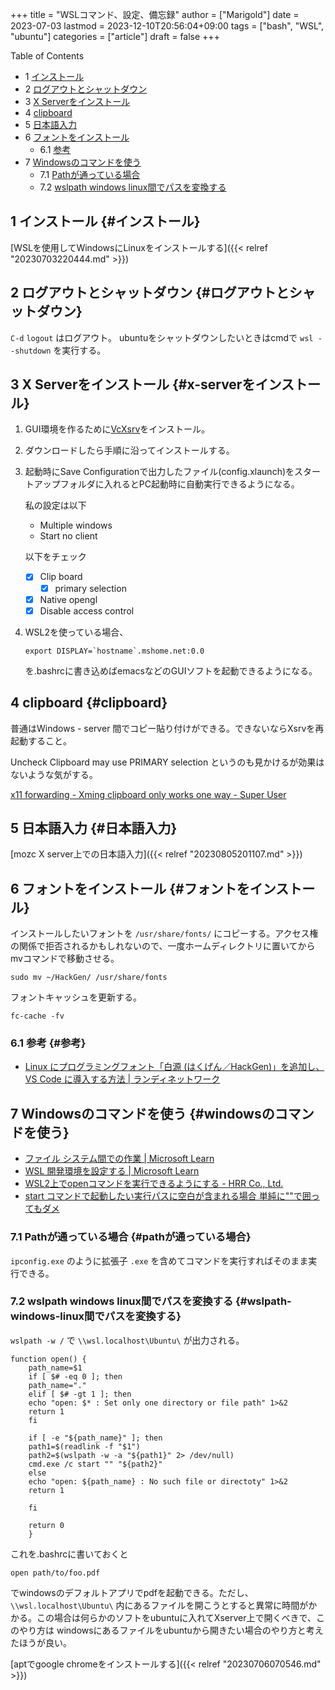 +++
title = "WSLコマンド、設定、備忘録"
author = ["Marigold"]
date = 2023-07-03
lastmod = 2023-12-10T20:56:04+09:00
tags = ["bash", "WSL", "ubuntu"]
categories = ["article"]
draft = false
+++

<div class="ox-hugo-toc toc has-section-numbers">

<div class="heading">Table of Contents</div>

- <span class="section-num">1</span> [インストール](#インストール)
- <span class="section-num">2</span> [ログアウトとシャットダウン](#ログアウトとシャットダウン)
- <span class="section-num">3</span> [X Serverをインストール](#x-serverをインストール)
- <span class="section-num">4</span> [clipboard](#clipboard)
- <span class="section-num">5</span> [日本語入力](#日本語入力)
- <span class="section-num">6</span> [フォントをインストール](#フォントをインストール)
    - <span class="section-num">6.1</span> [参考](#参考)
- <span class="section-num">7</span> [Windowsのコマンドを使う](#windowsのコマンドを使う)
    - <span class="section-num">7.1</span> [Pathが通っている場合](#pathが通っている場合)
    - <span class="section-num">7.2</span> [wslpath windows linux間でパスを変換する](#wslpath-windows-linux間でパスを変換する)

</div>
<!--endtoc-->



## <span class="section-num">1</span> インストール {#インストール}

[WSLを使用してWindowsにLinuxをインストールする]({{< relref "20230703220444.md" >}})


## <span class="section-num">2</span> ログアウトとシャットダウン {#ログアウトとシャットダウン}

`C-d` `logout` はログアウト。
ubuntuをシャットダウンしたいときはcmdで `wsl --shutdown` を実行する。


## <span class="section-num">3</span> X Serverをインストール {#x-serverをインストール}

1.  GUI環境を作るために[VcXsrv](https://sourceforge.net/projects/vcxsrv/)をインストール。
2.  ダウンロードしたら手順に沿ってインストールする。
3.  起動時にSave Configurationで出力したファイル(config.xlaunch)をスタートアップフォルダに入れるとPC起動時に自動実行できるようになる。

    私の設定は以下

    -   Multiple windows
    -   Start no client

    以下をチェック

    -   [X] Clip board
        -   [X] primary selection
    -   [X] Native opengl
    -   [X] Disable access control
4.  WSL2を使っている場合、
    ```shell
    export DISPLAY=`hostname`.mshome.net:0.0
    ```
    を.bashrcに書き込めばemacsなどのGUIソフトを起動できるようになる。


## <span class="section-num">4</span> clipboard {#clipboard}

普通はWindows - server 間でコピー貼り付けができる。できないならXsrvを再起動すること。

Uncheck Clipboard may use PRIMARY selection というのも見かけるが効果はないような気がする。

[x11 forwarding - Xming clipboard only works one way - Super User](https://superuser.com/questions/440128/xming-clipboard-only-works-one-way)


## <span class="section-num">5</span> 日本語入力 {#日本語入力}

[mozc X server上での日本語入力]({{< relref "20230805201107.md" >}})


## <span class="section-num">6</span> フォントをインストール {#フォントをインストール}

インストールしたいフォントを `/usr/share/fonts/` にコピーする。アクセス権の関係で拒否されるかもしれないので、一度ホームディレクトリに置いてからmvコマンドで移動させる。

```shell
sudo mv ~/HackGen/ /usr/share/fonts
```

フォントキャッシュを更新する。

```shell
fc-cache -fv
```


### <span class="section-num">6.1</span> 参考 {#参考}

-   [Linux にプログラミングフォント「白源 (はくげん／HackGen)」を追加し、 VS Code に導入する方法 | ランディネットワーク](https://www.randynetwork.com/blog/hackgen-introduce/)


## <span class="section-num">7</span> Windowsのコマンドを使う {#windowsのコマンドを使う}

-   [ファイル システム間での作業 | Microsoft Learn](https://learn.microsoft.com/ja-jp/windows/wsl/filesystems#run-windows-tools-from-linux)
-   [WSL 開発環境を設定する | Microsoft Learn](https://learn.microsoft.com/ja-jp/windows/wsl/setup/environment#basic-wsl-commands)
-   [WSL2上でopenコマンドを実行できるようにする - HRR Co., Ltd.](https://hrroct.hatenablog.com/entry/2022/10/12/152619)
-   [start コマンドで起動したい実行パスに空白が含まれる場合 単純に""で囲ってもダメ](https://anond.hatelabo.jp/20110805143611)


### <span class="section-num">7.1</span> Pathが通っている場合 {#pathが通っている場合}

`ipconfig.exe` のように拡張子 `.exe` を含めてコマンドを実行すればそのまま実行できる。


### <span class="section-num">7.2</span> wslpath windows linux間でパスを変換する {#wslpath-windows-linux間でパスを変換する}

`wslpath -w /` で `\\wsl.localhost\Ubuntu\` が出力される。

```shell
function open() {
    path_name=$1
    if [ $# -eq 0 ]; then
    path_name="."
    elif [ $# -gt 1 ]; then
    echo "open: $* : Set only one directory or file path" 1>&2
    return 1
    fi

    if [ -e "${path_name}" ]; then
    path1=$(readlink -f "$1")
    path2=$(wslpath -w -a "${path1}" 2> /dev/null)
    cmd.exe /c start "" "${path2}"
    else
    echo "open: ${path_name} : No such file or directoty" 1>&2
    return 1

    fi

    return 0
    }
```

これを.bashrcに書いておくと

```shell
open path/to/foo.pdf
```

でwindowsのデフォルトアプリでpdfを起動できる。ただし、 `\\wsl.localhost\Ubuntu\` 内にあるファイルを開こうとすると異常に時間がかかる。この場合は何らかのソフトをubuntuに入れてXserver上で開くべきで、このやり方は
windowsにあるファイルをubuntuから開きたい場合のやり方と考えたほうが良い。

[aptでgoogle chromeをインストールする]({{< relref "20230706070546.md" >}})
